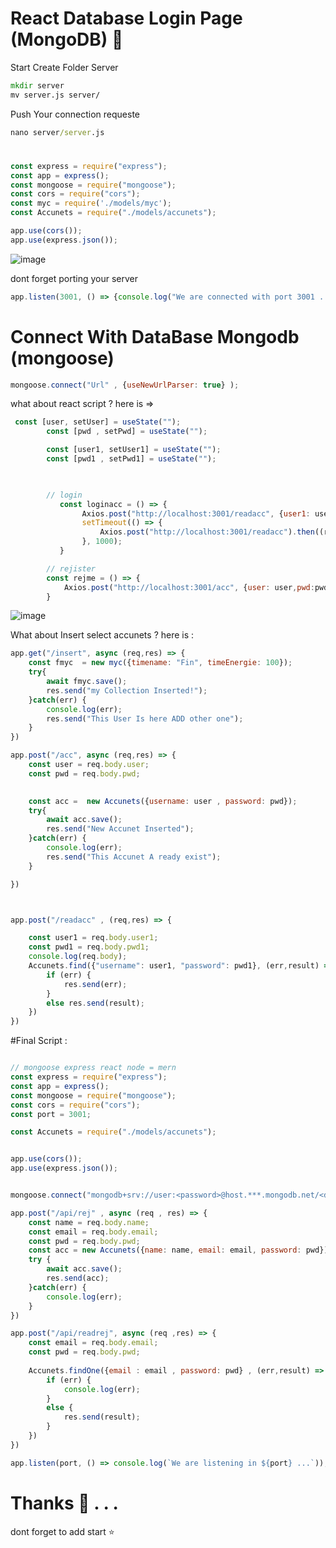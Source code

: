 # React Database Login Page (MongoDB) 🍃

Start Create Folder Server 
```cmd
mkdir server
mv server.js server/
```
Push Your connection requeste
```cmd
nano server/server.js
```
#
```js
const express = require("express");
const app = express();
const mongoose = require("mongoose");
const cors = require("cors");
const myc = require('./models/myc');
const Accunets = require("./models/accunets");

app.use(cors());
app.use(express.json());
```
![image](https://user-images.githubusercontent.com/74735976/213485565-08c92a63-4462-4565-bb0e-18aa3cb78f16.png)


dont forget porting your server 
```js
app.listen(3001, () => {console.log("We are connected with port 3001 ...");})
```
# Connect With DataBase Mongodb (mongoose)
```js
mongoose.connect("Url" , {useNewUrlParser: true} );
```

what about react script ?
here is => 
```js
 const [user, setUser] = useState("");
        const [pwd , setPwd] = useState("");

        const [user1, setUser1] = useState("");
        const [pwd1 , setPwd1] = useState("");

      

        // login
           const loginacc = () => {
                Axios.post("http://localhost:3001/readacc", {user1: user1,pwd1:pwd1}).then(() => {console.log("Success")})
                setTimeout(() => {
                    Axios.post("http://localhost:3001/readacc").then((response) => {console.log(response.data)})
                }, 1000);
           }

        // rejister
        const rejme = () => {
            Axios.post("http://localhost:3001/acc", {user: user,pwd:pwd}).then(() => {console.log("Success")})
        }
```

![image](https://user-images.githubusercontent.com/74735976/213483887-fff7d9f0-932c-44e5-80cf-c5ed73b3f0cf.png)

What about Insert select accunets ?
here is : 
```js
app.get("/insert", async (req,res) => {
    const fmyc  = new myc({timename: "Fin", timeEnergie: 100});
    try{
        await fmyc.save();
        res.send("my Collection Inserted!");
    }catch(err) {
        console.log(err);
        res.send("This User Is here ADD other one");
    }
})

app.post("/acc", async (req,res) => {
    const user = req.body.user;
    const pwd = req.body.pwd;
    

    const acc =  new Accunets({username: user , password: pwd});
    try{
        await acc.save();
        res.send("New Accunet Inserted");
    }catch(err) {
        console.log(err);
        res.send("This Accunet A ready exist");
    }

})



app.post("/readacc" , (req,res) => {

    const user1 = req.body.user1;
    const pwd1 = req.body.pwd1;
    console.log(req.body);
    Accunets.find({"username": user1, "password": pwd1}, (err,result) => {
        if (err) {
            res.send(err);
        }
        else res.send(result);
    })
})
```
#Final Script : 
```js

// mongoose express react node = mern
const express = require("express");
const app = express();
const mongoose = require("mongoose");
const cors = require("cors");
const port = 3001;

const Accunets = require("./models/accunets");


app.use(cors());
app.use(express.json());


mongoose.connect("mongodb+srv://user:<password>@host.***.mongodb.net/<dbname>?retryWrites=true&w=majority")

app.post("/api/rej" , async (req , res) => {
    const name = req.body.name;
    const email = req.body.email;
    const pwd = req.body.pwd;
    const acc = new Accunets({name: name, email: email, password: pwd});
    try {
        await acc.save();
        res.send(acc);
    }catch(err) {
        console.log(err);
    }
})

app.post("/api/readrej", async (req ,res) => {
    const email = req.body.email;
    const pwd = req.body.pwd;
    
    Accunets.findOne({email : email , password: pwd} , (err,result) => {
        if (err) {
            console.log(err);
        }
        else {
            res.send(result);
        }
    })
})

app.listen(port, () => console.log(`We are listening in ${port} ...`));

```
# Thanks 🌹 . . . 
dont forget to add start ⭐
#
